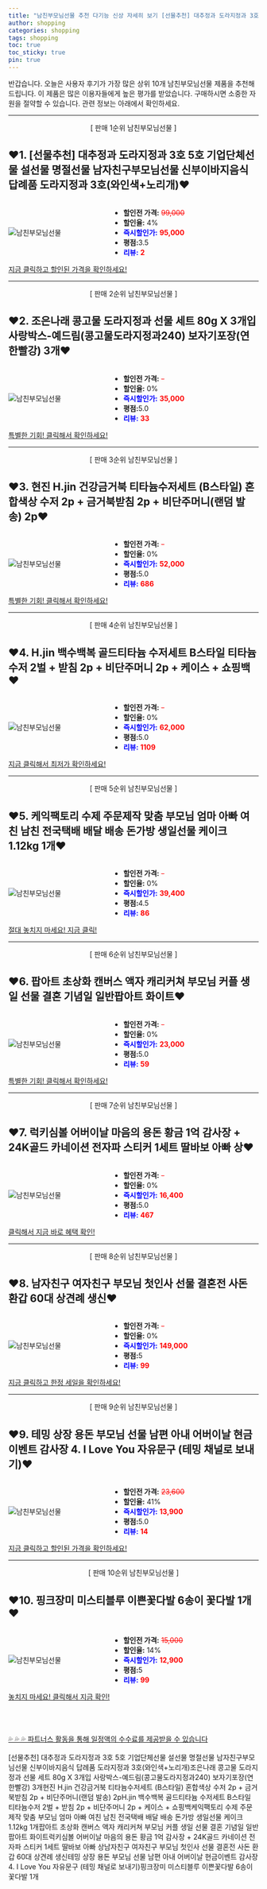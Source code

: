 ```yaml
---
title: "남친부모님선물 추천 다기능 신상 자세히 보기 [선물추천] 대추정과 도라지정과 3호 5호"
author: shopping
categories: shopping
tags: shopping
toc: true
toc_sticky: true
pin: true
---
```

반갑습니다. 오늘은 사용자 후기가 가장 많은 상위 10개 남친부모님선물 제품을 추천해드립니다. 이 제품은 많은 이용자들에게 높은 평가를 받았습니다. 구매하시면 소중한 자원을 절약할 수 있습니다. 관련 정보는 아래에서 확인하세요.

---
<p class="toplist" style="margin: 0 auto; display: block; width: fit-content;">[ 판매 1순위 남친부모님선물 ]</p>

<h2><strong>❤️1. [선물추천] 대추정과 도라지정과 3호 5호 기업단체선물 설선물 명절선물 남자친구부모님선물 신부이바지음식 답례품 도라지정과 3호(와인색+노리개)❤️</strong></h2>

<div style="display: flex; align-items: center;">
    <div style="flex: 0.4;">
        <img src="https://thumbnail7.coupangcdn.com/thumbnails/remote/230x230ex/image/vendor_inventory/c9ac/19f92dbe595cfe2aff86bfe658a479df57af8174abac407738fb79c8c080.jpg" alt="남친부모님선물" style="max-width: 100%;">
    </div>
    <div style="flex: 0.6; margin-left: 10px;">
        <ul>
            <li><strong>할인전 가격:</strong> <del style="color: red;">99,000</del></li>
            <li><strong>할인율:</strong> 4%</li>
            <li><span style='color:blue'><strong>즉시할인가:</strong></span> <span style='color:red'><strong>95,000</strong></span></li>
            <li><strong>평점:</strong>3.5</li>
            <li><span style='color:blue'><strong>리뷰:</strong></span> <span style='color:red'><strong>2</strong></span></li>
        </ul>
    </div>
</div>
<div class="center">
    <a href="https://selin100587.github.io?lptag=AF9450613&subid=githubio&pageKey=7156428916&traceid=V0-153&itemId=18002199736&vendorItemId=83108368453" class="myButton">
        지금 클릭하고 할인된 가격을 확인하세요!
    </a>
</div>


---
<p class="toplist" style="margin: 0 auto; display: block; width: fit-content;">[ 판매 2순위 남친부모님선물 ]</p>

<h2><strong>❤️2. 조은나래 콩고물 도라지정과 선물 세트 80g X 3개입 사랑박스-예드림(콩고물도라지정과240) 보자기포장(연한빨강) 3개❤️</strong></h2>

<div style="display: flex; align-items: center;">
    <div style="flex: 0.4;">
        <img src="https://thumbnail6.coupangcdn.com/thumbnails/remote/230x230ex/image/vendor_inventory/b679/56b67985fa6db8838e9bb26db75a3ed65aa177c5cbb3782effae4c8630d0.jpg" alt="남친부모님선물" style="max-width: 100%;">
    </div>
    <div style="flex: 0.6; margin-left: 10px;">
        <ul>
            <li><strong>할인전 가격:</strong> <del style="color: red;">-</del></li>
            <li><strong>할인율:</strong> 0%</li>
            <li><span style='color:blue'><strong>즉시할인가:</strong></span> <span style='color:red'><strong>35,000</strong></span></li>
            <li><strong>평점:</strong>5.0</li>
            <li><span style='color:blue'><strong>리뷰:</strong></span> <span style='color:red'><strong>33</strong></span></li>
        </ul>
    </div>
</div>
<div class="center">
    <a href="https://selin100587.github.io?lptag=AF9450613&subid=githubio&pageKey=7825549103&traceid=V0-153&itemId=21269048078&vendorItemId=87510273647" class="myButton">
        특별한 기회! 클릭해서 확인하세요!
    </a>
</div>


---
<p class="toplist" style="margin: 0 auto; display: block; width: fit-content;">[ 판매 3순위 남친부모님선물 ]</p>

<h2><strong>❤️3. 현진 H.jin 건강금거북 티타늄수저세트 (B스타일) 혼합색상 수저 2p + 금거북받침 2p + 비단주머니(랜덤 발송) 2p❤️</strong></h2>

<div style="display: flex; align-items: center;">
    <div style="flex: 0.4;">
        <img src="https://thumbnail8.coupangcdn.com/thumbnails/remote/230x230ex/image/retail/images/450366460563794-1e04cb32-263b-4f33-b0da-3bbcb8569c72.jpg" alt="남친부모님선물" style="max-width: 100%;">
    </div>
    <div style="flex: 0.6; margin-left: 10px;">
        <ul>
            <li><strong>할인전 가격:</strong> <del style="color: red;">-</del></li>
            <li><strong>할인율:</strong> 0%</li>
            <li><span style='color:blue'><strong>즉시할인가:</strong></span> <span style='color:red'><strong>52,000</strong></span></li>
            <li><strong>평점:</strong>5.0</li>
            <li><span style='color:blue'><strong>리뷰:</strong></span> <span style='color:red'><strong>686</strong></span></li>
        </ul>
    </div>
</div>
<div class="center">
    <a href="https://selin100587.github.io?lptag=AF9450613&subid=githubio&pageKey=179051&traceid=V0-153&itemId=327121&vendorItemId=3000237603" class="myButton">
        특별한 기회! 클릭해서 확인하세요!
    </a>
</div>


---
<p class="toplist" style="margin: 0 auto; display: block; width: fit-content;">[ 판매 4순위 남친부모님선물 ]</p>

<h2><strong>❤️4. H.jin 백수백복 골드티타늄 수저세트 B스타일 티타늄수저 2벌 + 받침 2p + 비단주머니 2p + 케이스 + 쇼핑백❤️</strong></h2>

<div style="display: flex; align-items: center;">
    <div style="flex: 0.4;">
        <img src="https://thumbnail10.coupangcdn.com/thumbnails/remote/230x230ex/image/retail/images/10463845623160-2e11ff4b-075a-492c-b309-d73a90f501c3.jpg" alt="남친부모님선물" style="max-width: 100%;">
    </div>
    <div style="flex: 0.6; margin-left: 10px;">
        <ul>
            <li><strong>할인전 가격:</strong> <del style="color: red;">-</del></li>
            <li><strong>할인율:</strong> 0%</li>
            <li><span style='color:blue'><strong>즉시할인가:</strong></span> <span style='color:red'><strong>62,000</strong></span></li>
            <li><strong>평점:</strong>5.0</li>
            <li><span style='color:blue'><strong>리뷰:</strong></span> <span style='color:red'><strong>1109</strong></span></li>
        </ul>
    </div>
</div>
<div class="center">
    <a href="https://selin100587.github.io?lptag=AF9450613&subid=githubio&pageKey=17616072&traceid=V0-153&itemId=70596709&vendorItemId=3114178717" class="myButton">
        지금 클릭해서 최저가 확인하세요!
    </a>
</div>


---
<p class="toplist" style="margin: 0 auto; display: block; width: fit-content;">[ 판매 5순위 남친부모님선물 ]</p>

<h2><strong>❤️5. 케익팩토리 수제 주문제작 맞춤 부모님 엄마 아빠 여친 남친 전국택배 배달 배송 돈가방 생일선물 케이크 1.12kg 1개❤️</strong></h2>

<div style="display: flex; align-items: center;">
    <div style="flex: 0.4;">
        <img src="https://thumbnail6.coupangcdn.com/thumbnails/remote/230x230ex/image/vendor_inventory/c63d/30f070554d9fe0ab587d51de46c338511baef81f3424a464b3fc50546fe3.jpg" alt="남친부모님선물" style="max-width: 100%;">
    </div>
    <div style="flex: 0.6; margin-left: 10px;">
        <ul>
            <li><strong>할인전 가격:</strong> <del style="color: red;">-</del></li>
            <li><strong>할인율:</strong> 0%</li>
            <li><span style='color:blue'><strong>즉시할인가:</strong></span> <span style='color:red'><strong>39,400</strong></span></li>
            <li><strong>평점:</strong>4.5</li>
            <li><span style='color:blue'><strong>리뷰:</strong></span> <span style='color:red'><strong>86</strong></span></li>
        </ul>
    </div>
</div>
<div class="center">
    <a href="https://selin100587.github.io?lptag=AF9450613&subid=githubio&pageKey=7263720433&traceid=V0-153&itemId=18507765922&vendorItemId=85646111777" class="myButton">
        절대 놓치지 마세요! 지금 클릭!
    </a>
</div>


---
<p class="toplist" style="margin: 0 auto; display: block; width: fit-content;">[ 판매 6순위 남친부모님선물 ]</p>

<h2><strong>❤️6. 팝아트 초상화 캔버스 액자 캐리커쳐 부모님 커플 생일 선물 결혼 기념일 일반팝아트 화이트❤️</strong></h2>

<div style="display: flex; align-items: center;">
    <div style="flex: 0.4;">
        <img src="https://thumbnail8.coupangcdn.com/thumbnails/remote/230x230ex/image/vendor_inventory/e8ef/cd64a594b0b49d3fbe1d806884655661d0bb42f8ff584e97bdcf6ed09ba5.jpg" alt="남친부모님선물" style="max-width: 100%;">
    </div>
    <div style="flex: 0.6; margin-left: 10px;">
        <ul>
            <li><strong>할인전 가격:</strong> <del style="color: red;">-</del></li>
            <li><strong>할인율:</strong> 0%</li>
            <li><span style='color:blue'><strong>즉시할인가:</strong></span> <span style='color:red'><strong>23,000</strong></span></li>
            <li><strong>평점:</strong>5.0</li>
            <li><span style='color:blue'><strong>리뷰:</strong></span> <span style='color:red'><strong>59</strong></span></li>
        </ul>
    </div>
</div>
<div class="center">
    <a href="https://selin100587.github.io?lptag=AF9450613&subid=githubio&pageKey=1465954207&traceid=V0-153&itemId=2521074387&vendorItemId=70513944809" class="myButton">
        특별한 기회! 클릭해서 확인하세요!
    </a>
</div>


---
<p class="toplist" style="margin: 0 auto; display: block; width: fit-content;">[ 판매 7순위 남친부모님선물 ]</p>

<h2><strong>❤️7. 럭키심볼 어버이날 마음의 용돈 황금 1억 감사장 + 24K골드 카네이션 전자파 스티커 1세트 딸바보 아빠 상❤️</strong></h2>

<div style="display: flex; align-items: center;">
    <div style="flex: 0.4;">
        <img src="https://thumbnail8.coupangcdn.com/thumbnails/remote/230x230ex/image/retail/images/2018/07/20/17/2/b885a8e1-6017-466b-96ce-a8e317d9ecdd.jpg" alt="남친부모님선물" style="max-width: 100%;">
    </div>
    <div style="flex: 0.6; margin-left: 10px;">
        <ul>
            <li><strong>할인전 가격:</strong> <del style="color: red;">-</del></li>
            <li><strong>할인율:</strong> 0%</li>
            <li><span style='color:blue'><strong>즉시할인가:</strong></span> <span style='color:red'><strong>16,400</strong></span></li>
            <li><strong>평점:</strong>5.0</li>
            <li><span style='color:blue'><strong>리뷰:</strong></span> <span style='color:red'><strong>467</strong></span></li>
        </ul>
    </div>
</div>
<div class="center">
    <a href="https://selin100587.github.io?lptag=AF9450613&subid=githubio&pageKey=111620421&traceid=V0-153&itemId=336202732&vendorItemId=3824792565" class="myButton">
        클릭해서 지금 바로 혜택 확인!
    </a>
</div>


---
<p class="toplist" style="margin: 0 auto; display: block; width: fit-content;">[ 판매 8순위 남친부모님선물 ]</p>

<h2><strong>❤️8. 남자친구 여자친구 부모님 첫인사 선물 결혼전 사돈 환갑 60대 상견례 생신❤️</strong></h2>

<div style="display: flex; align-items: center;">
    <div style="flex: 0.4;">
        <img src="https://thumbnail10.coupangcdn.com/thumbnails/remote/230x230ex/image/vendor_inventory/6ee9/81542e2645f365f71d4b6c752efb7b17478f0f6c4ac152e6ffddfbc23e9b.png" alt="남친부모님선물" style="max-width: 100%;">
    </div>
    <div style="flex: 0.6; margin-left: 10px;">
        <ul>
            <li><strong>할인전 가격:</strong> <del style="color: red;">-</del></li>
            <li><strong>할인율:</strong> 0%</li>
            <li><span style='color:blue'><strong>즉시할인가:</strong></span> <span style='color:red'><strong>149,000</strong></span></li>
            <li><strong>평점:</strong>5</li>
            <li><span style='color:blue'><strong>리뷰:</strong></span> <span style='color:red'><strong>99</strong></span></li>
        </ul>
    </div>
</div>
<div class="center">
    <a href="https://selin100587.github.io?lptag=AF9450613&subid=githubio&pageKey=7954336869&traceid=V0-153&itemId=21967598592&vendorItemId=89015300192" class="myButton">
        지금 클릭하고 한정 세일을 확인하세요!
    </a>
</div>


---
<p class="toplist" style="margin: 0 auto; display: block; width: fit-content;">[ 판매 9순위 남친부모님선물 ]</p>

<h2><strong>❤️9. 테밍 상장 용돈 부모님 선물 남편 아내 어버이날 현금이벤트 감사장 4. I Love You 자유문구 (테밍 채널로 보내기)❤️</strong></h2>

<div style="display: flex; align-items: center;">
    <div style="flex: 0.4;">
        <img src="https://thumbnail8.coupangcdn.com/thumbnails/remote/230x230ex/image/vendor_inventory/9b5f/bbded613ea264ac110fd490c386d6f0b53addf8245c1aad2634ccc468587.jpg" alt="남친부모님선물" style="max-width: 100%;">
    </div>
    <div style="flex: 0.6; margin-left: 10px;">
        <ul>
            <li><strong>할인전 가격:</strong> <del style="color: red;">23,600</del></li>
            <li><strong>할인율:</strong> 41%</li>
            <li><span style='color:blue'><strong>즉시할인가:</strong></span> <span style='color:red'><strong>13,900</strong></span></li>
            <li><strong>평점:</strong>5.0</li>
            <li><span style='color:blue'><strong>리뷰:</strong></span> <span style='color:red'><strong>14</strong></span></li>
        </ul>
    </div>
</div>
<div class="center">
    <a href="https://selin100587.github.io?lptag=AF9450613&subid=githubio&pageKey=7752988845&traceid=V0-153&itemId=20888212154&vendorItemId=87955350346" class="myButton">
        지금 클릭하고 할인된 가격을 확인하세요!
    </a>
</div>


---
<p class="toplist" style="margin: 0 auto; display: block; width: fit-content;">[ 판매 10순위 남친부모님선물 ]</p>

<h2><strong>❤️10. 핑크장미 미스티블루 이쁜꽃다발 6송이 꽃다발 1개❤️</strong></h2>

<div style="display: flex; align-items: center;">
    <div style="flex: 0.4;">
        <img src="https://thumbnail9.coupangcdn.com/thumbnails/remote/230x230ex/image/vendor_inventory/4fd5/7bd07e2c20652905f5f70fc28346f6e87ee0a1313c15cce595ef8937d801.jpg" alt="남친부모님선물" style="max-width: 100%;">
    </div>
    <div style="flex: 0.6; margin-left: 10px;">
        <ul>
            <li><strong>할인전 가격:</strong> <del style="color: red;">15,000</del></li>
            <li><strong>할인율:</strong> 14%</li>
            <li><span style='color:blue'><strong>즉시할인가:</strong></span> <span style='color:red'><strong>12,900</strong></span></li>
            <li><strong>평점:</strong>5</li>
            <li><span style='color:blue'><strong>리뷰:</strong></span> <span style='color:red'><strong>99</strong></span></li>
        </ul>
    </div>
</div>
<div class="center">
    <a href="https://selin100587.github.io?lptag=AF9450613&subid=githubio&pageKey=7634902145&traceid=V0-153&itemId=20271726342&vendorItemId=87358779231" class="myButton">
        놓치지 마세요! 클릭해서 지금 확인!
    </a>
</div>

<br><br><br>[💦 💦 💦 파트너스 활동을 통해 일정액의 수수료를 제공받을 수 있습니다](https://link.coupang.com/a/bcpT2c)<br><br>[선물추천] 대추정과 도라지정과 3호 5호 기업단체선물 설선물 명절선물 남자친구부모님선물 신부이바지음식 답례품 도라지정과 3호(와인색+노리개)조은나래 콩고물 도라지정과 선물 세트 80g X 3개입 사랑박스-예드림(콩고물도라지정과240) 보자기포장(연한빨강) 3개현진 H.jin 건강금거북 티타늄수저세트 (B스타일) 혼합색상 수저 2p + 금거북받침 2p + 비단주머니(랜덤 발송) 2pH.jin 백수백복 골드티타늄 수저세트 B스타일 티타늄수저 2벌 + 받침 2p + 비단주머니 2p + 케이스 + 쇼핑백케익팩토리 수제 주문제작 맞춤 부모님 엄마 아빠 여친 남친 전국택배 배달 배송 돈가방 생일선물 케이크 1.12kg 1개팝아트 초상화 캔버스 액자 캐리커쳐 부모님 커플 생일 선물 결혼 기념일 일반팝아트 화이트럭키심볼 어버이날 마음의 용돈 황금 1억 감사장 + 24K골드 카네이션 전자파 스티커 1세트 딸바보 아빠 상남자친구 여자친구 부모님 첫인사 선물 결혼전 사돈 환갑 60대 상견례 생신테밍 상장 용돈 부모님 선물 남편 아내 어버이날 현금이벤트 감사장 4. I Love You 자유문구 (테밍 채널로 보내기)핑크장미 미스티블루 이쁜꽃다발 6송이 꽃다발 1개